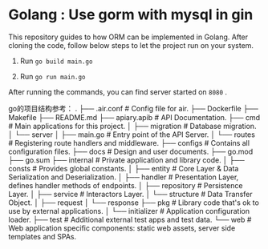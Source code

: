 # Golang : Use gorm with mysql in gin

This repository guides to how ORM can be implemented in Golang. After cloning the code, follow below steps to let the project run on your system.

1. Run `go build main.go`

2. Run `go run main.go`

After running the commands, you can find server started on `8080` .


go的项目结构参考：
.
├── .air.conf                # Config file for air.
├── Dockerfile
├── Makefile
├── README.md
├── apiary.apib              # API Documentation.
├── cmd                      # Main applications for this project.
│   ├── migration            # Database migration.
│   └── server
│       ├── main.go          # Entry point of the API Server.
│       └── routes           # Registering route handlers and middleware.
├── configs                  # Contains all configuration files.
├── docs                     # Design and user documents.
├── go.mod
├── go.sum
├── internal                 # Private application and library code.
│   ├── consts               # Provides global constants.
│   ├── entity               # Core Layer & Data Serialization and Deserialization.
│   ├── handler              # Presentation Layer, defines handler methods of endpoints.
│   ├── repository           # Persistence Layer.
│   ├── service              # Interactors Layer.
│   └── structure            # Data Transfer Object.
│       ├── request
│       └── response
├── pkg                      # Library code that's ok to use by external applications.
│   └── initializer          # Application configuration loader.
├── test                     # Additional external test apps and test data.
└── web                      # Web application specific components: static web assets, server side templates and SPAs.
